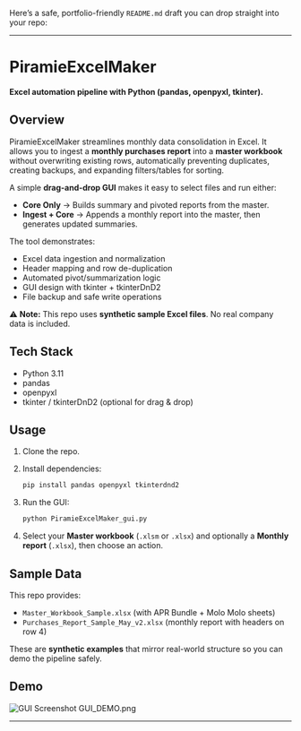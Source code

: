 Here’s a safe, portfolio-friendly `README.md` draft you can drop straight into your repo:

---

# PiramieExcelMaker

**Excel automation pipeline with Python (pandas, openpyxl, tkinter).**

## Overview

PiramieExcelMaker streamlines monthly data consolidation in Excel. It allows you to ingest a **monthly purchases report** into a **master workbook** without overwriting existing rows, automatically preventing duplicates, creating backups, and expanding filters/tables for sorting.

A simple **drag-and-drop GUI** makes it easy to select files and run either:

* **Core Only** → Builds summary and pivoted reports from the master.
* **Ingest + Core** → Appends a monthly report into the master, then generates updated summaries.

The tool demonstrates:

* Excel data ingestion and normalization
* Header mapping and row de-duplication
* Automated pivot/summarization logic
* GUI design with tkinter + tkinterDnD2
* File backup and safe write operations

⚠️ **Note:** This repo uses **synthetic sample Excel files**. No real company data is included.

## Tech Stack

* Python 3.11
* pandas
* openpyxl
* tkinter / tkinterDnD2 (optional for drag & drop)

## Usage

1. Clone the repo.
2. Install dependencies:

   ```bash
   pip install pandas openpyxl tkinterdnd2
   ```
3. Run the GUI:

   ```bash
   python PiramieExcelMaker_gui.py
   ```
4. Select your **Master workbook** (`.xlsm` or `.xlsx`) and optionally a **Monthly report** (`.xlsx`), then choose an action.

## Sample Data

This repo provides:

* `Master_Workbook_Sample.xlsx` (with APR Bundle + Molo Molo sheets)
* `Purchases_Report_Sample_May_v2.xlsx` (monthly report with headers on row 4)

These are **synthetic examples** that mirror real-world structure so you can demo the pipeline safely.

## Demo

![GUI Screenshot](docs/demo_gui.png)
GUI_DEMO.png

---

